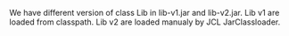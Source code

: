 We have different version of class Lib in lib-v1.jar and lib-v2.jar.
Lib v1 are loaded from classpath. 
Lib v2 are loaded manualy by JCL JarClassloader.